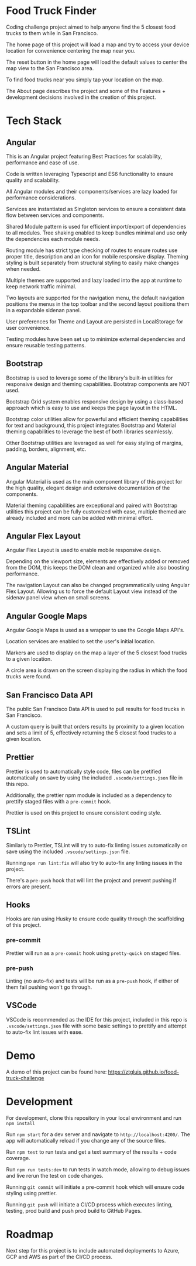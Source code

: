 # Food Truck Finder

Coding challenge project aimed to help anyone find the 5 closest food trucks to them while in San Francisco.

The home page of this project will load a map and try to access your device location for convenience centering the map near you.

The reset button in the home page will load the default values to center the map view to the San Francisco area.

To find food trucks near you simply tap your location on the map.

The About page describes the project and some of the Features + development decisions involved in the creation of this project.

# Tech Stack

## Angular

This is an Angular project featuring Best Practices for scalability, performance and ease of use.

Code is written leveraging Typescript and ES6 functionality to ensure quality and scalability.

All Angular modules and their components/services are lazy loaded for performance considerations.

Services are instantiated as Singleton services to ensure a consistent data flow between services and components.

Shared Module pattern is used for efficient import/export of dependencies to all modules. Tree shaking enabled to keep bundles minimal and use only the dependencies each module needs.

Routing module has strict type checking of routes to ensure routes use proper title, description and an icon for mobile responsive display.
Theming styling is built separately from structural styling to easily make changes when needed.

Multiple themes are supported and lazy loaded into the app at runtime to keep network traffic minimal.

Two layouts are supported for the navigation menu, the default navigation positions the menus in the top toolbar and the second layout positions them in a expandable sidenan panel.

User preferences for Theme and Layout are persisted in LocalStorage for user convenience.

Testing modules have been set up to minimize external dependencies and ensure reusable testing patterns.

## Bootstrap

Bootstrap is used to leverage some of the library's built-in utilities for responsive design and theming capabilities. Bootstrap components are NOT used.

Bootstrap Grid system enables responsive design by using a class-based approach which is easy to use and keeps the page layout in the HTML.

Bootstrap color utilities allow for powerful and efficient theming capabilities for text and background, this project integrates Bootstrap and Material theming capabilities to leverage the best of both libraries seamlessly.

Other Bootstrap utilities are leveraged as well for easy styling of margins, padding, borders, alignment, etc.

## Angular Material

Angular Material is used as the main component library of this project for the high quality, elegant design and extensive documentation of the components.

Material theming capabilities are exceptional and paired with Bootstrap utilities this project can be fully customized with ease, multiple themed are already included and more can be added with minimal effort.

## Angular Flex Layout

Angular Flex Layout is used to enable mobile responsive design.

Depending on the viewport size, elements are effectively added or removed from the DOM, this keeps the DOM clean and organized while also boosting performance.

The navigation Layout can also be changed programmatically using Angular Flex Layout. Allowing us to force the default Layout view instead of the sidenav panel view when on small screens.

## Angular Google Maps

Angular Google Maps is used as a wrapper to use the Google Maps API's.

Location services are enabled to set the user's initial location.

Markers are used to display on the map a layer of the 5 closest food trucks to a given location.

A circle area is drawn on the screen displaying the radius in which the food trucks were found.

## San Francisco Data API

The public San Francisco Data API is used to pull results for food trucks in San Francisco.

A custom query is built that orders results by proximity to a given location and sets a limit of 5, effectively returning the 5 closest food trucks to a given location.

## Prettier

Prettier is used to automatically style code, files can be pretified automatically on save by using the included `.vscode/settings.json` file in this repo.

Additionally, the prettier npm module is included as a dependency to prettify staged files with a `pre-commit` hook.

Prettier is used on this project to ensure consistent coding style.

## TSLint

Similarly to Prettier, TSLint will try to auto-fix linting issues automatically on save using the included `.vscode/settings.json` file.

Running `npm run lint:fix` will also try to auto-fix any linting issues in the project.

There's a `pre-push` hook that will lint the project and prevent pushing if errors are present.

## Hooks

Hooks are ran using Husky to ensure code quality through the scaffolding of this project.

### pre-commit

Prettier will run as a `pre-commit` hook using `pretty-quick` on staged files.

### pre-push

Linting (no auto-fix) and tests will be run as a `pre-push` hook, if either of them fail pushing won't go through.

## VSCode

VSCode is recommended as the IDE for this project, included in this repo is `.vscode/settings.json` file with some basic settings to prettify and attempt to auto-fix lint issues with ease.

# Demo

A demo of this project can be found here: https://ztgluis.github.io/food-truck-challenge

# Development

For development, clone this repository in your local environment and run `npm install`

Run `npm start` for a dev server and navigate to `http://localhost:4200/`. The app will automatically reload if you change any of the source files.

Run `npm test` to run tests and get a text summary of the results + code coverage.

Run `npm run tests:dev` to run tests in watch mode, allowing to debug issues and live rerun the test on code changes.

Running `git commit` will initiate a pre-commit hook which will ensure code styling using prettier.

Running `git push` will initiate a CI/CD process which executes linting, testing, prod build and push prod build to GitHub Pages.

# Roadmap

Next step for this project is to include automated deployments to Azure, GCP and AWS as part of the CI/CD process.
